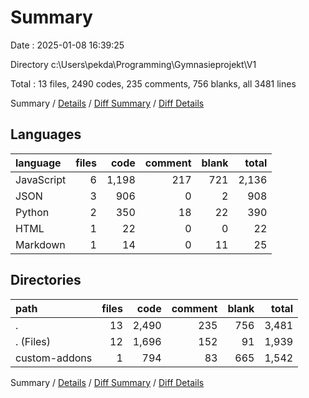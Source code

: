 # Summary

Date : 2025-01-08 16:39:25

Directory c:\\Users\\pekda\\Programming\\Gymnasieprojekt\\V1

Total : 13 files,  2490 codes, 235 comments, 756 blanks, all 3481 lines

Summary / [Details](details.md) / [Diff Summary](diff.md) / [Diff Details](diff-details.md)

## Languages
| language | files | code | comment | blank | total |
| :--- | ---: | ---: | ---: | ---: | ---: |
| JavaScript | 6 | 1,198 | 217 | 721 | 2,136 |
| JSON | 3 | 906 | 0 | 2 | 908 |
| Python | 2 | 350 | 18 | 22 | 390 |
| HTML | 1 | 22 | 0 | 0 | 22 |
| Markdown | 1 | 14 | 0 | 11 | 25 |

## Directories
| path | files | code | comment | blank | total |
| :--- | ---: | ---: | ---: | ---: | ---: |
| . | 13 | 2,490 | 235 | 756 | 3,481 |
| . (Files) | 12 | 1,696 | 152 | 91 | 1,939 |
| custom-addons | 1 | 794 | 83 | 665 | 1,542 |

Summary / [Details](details.md) / [Diff Summary](diff.md) / [Diff Details](diff-details.md)